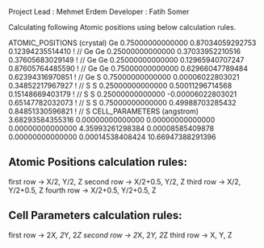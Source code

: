 Project Lead : Mehmet Erdem
Developer    : Fatih Somer

Calculating following Atomic positions using below calculation rules.


ATOMIC_POSITIONS (crystal)
  Ge      0.75000000000000   0.87034059292753   0.12394235514410  ! // Ge 
  Ge      0.25000000000000   0.37033952210516   0.37605683029149  ! // Ge 
  Ge      0.25000000000000   0.12965940707247   0.87605764485590  ! // Ge 
  Ge      0.75000000000000   0.62966047789484   0.62394316970851  ! // Ge 
  S       0.75000000000000   0.00006022803021   0.34852217967927  ! // S 
  S       0.25000000000000   0.50011296714568   0.15148669403179  ! // S 
  S       0.25000000000000  -0.00006022803021   0.65147782032073  ! // S 
  S       0.75000000000000   0.49988703285432   0.84851330596821  ! // S 
CELL_PARAMETERS (angstrom)
   3.68293584355316   0.00000000000000   0.00000000000000
   0.00000000000000   4.35993261298384   0.00008585409878
   0.00000000000000   0.00014538408424  10.66947388291396



Atomic Positions calculation rules:
--------------------------------------

first row  -> X/2, Y/2, Z
second row  -> X/2+0.5, Y/2, Z
third row  -> X/2, Y/2+0.5, Z
fourth row -> X/2+0.5, Y/2+0.5, Z


Cell Parameters calculation rules:
--------------------------------------

first row  -> 2*X, 2*Y, 2*Z
second row -> 2*X, 2*Y, 2*Z
third row  -> X, Y, Z
